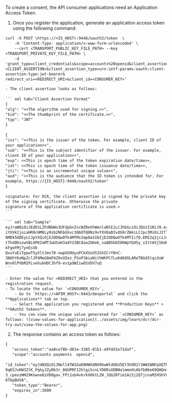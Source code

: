 To create a consent, the API consumer applications need an Application Access Token.

1. Once you register the application, generate an application access token using the following command: 
```
curl -X POST \https://<IS_HOST>:9446/oauth2/token  \
	-H 'Content-Type: application/x-www-form-urlencoded' \
	--cert <TRANSPORT_PUBLIC_KEY_FILE_PATH> --key <TRANSPORT_PRIVATE_KEY_FILE_PATH> \
	-d 'grant_type=client_credentials&scope=accounts%20openid&client_assertion=<CLIENT_ASSERTION>&client_assertion_type=urn:ietf:params:oauth:client-assertion-type:jwt-bearer&
redirect_uri=<REDIRECT_URI>&client_id=<CONSUMER_KEY>’
```

    - The client assertion looks as follows:

    ``` xml tab="Client Assertion Format"
    {
    "alg": "<<The algorithm used for signing.>>",
    "kid": "<<The thumbprint of the certificate.>>",
    "typ": "JWT"
    }
         
    {
    "iss": "<<This is the issuer of the token. For example, client ID of your application>>",
    "sub": "<<This is the subject identifier of the issuer. For example, client ID of your application>>",
    "exp": <<This is epoch time of the token expiration date/time>>,
    "iat": <<This is epoch time of the token issuance date/time>>,
    "jti": "<<This is an incremental unique value>>",
    "aud": "<<This is the audience that the ID token is intended for. For example, https://{IS_HOST}:9446/oauth2/token"
    }
         
    <signature: For DCR, the client assertion is signed by the private key of the signing certificate. Otherwise the private 
    signature of the application certificate is used.>
    ```
        
    ``` xml tab="Sample"
    eyJraWQiOiJEd01LZFdNbWo3UFdpbnZvcWZReVhWenlaNlEiLCJhbGciOiJQUzI1NiJ9.eyJzdWIiOiJIT1VrYVNieThEeWRuYmVJaEU3bHljYmtJSThhIiw
    iYXVkIjoiaHR0cHM6Ly9sb2NhbGhvc3Q6OTQ0Ni9vYXV0aDIvdG9rZW4iLCJpc3MiOiJIT1VrYVNieThEeWRuYmVJaEU3bHljYmtJSThhIiwiZXhwIjoxNjg
    0MDk5ODEyLCJpYXQiOjE2ODQwOTk4MTMsImp0aSI6IjE2ODQwOTk4MTIifQ.EMZ2q3jciJ4MmrsH93kH_VGacrt2izbLaCBchGWiyUltdWwj3GwDMKfhpeMH
    tThd0DszwV8LUPKZaMT3wUSoH3adY2IBC8aa2GKeb_vaQB5b0ZO6WpYQ45y_xIttAVj56d6oPli8wN4MlJoJsFPUlaxQohCLunN43BxSr-kFgeFMj7ynEsVb
    QvuYuEiTppwTSyXltJmv70-nwpGU9UyuPCkXUsU53ShICrY0nC-3NUhY6oNpZclJP4MwG8mP4ZOvUIez_PSoP3AiaNithWhPCfLuKd68OLAReTBGdItqidsW
    Wnn8lPVbM2FLvehukHDCJhf9-ev1pdWIiwDSVDV7uQ
    ``` 
        
    - Enter the value for <REDIRECT_URI> that you entered in the registration request.
    - To locate the value for `<CONSUMER_KEY>`,
        - Go to `https://<APIM_HOST>:9443/devportal` and click the **Applications** tab on top.
        - Select the application you registered and **Production Keys** > **OAuth2 Tokens**.
        - You can view the unique value generated for `<CONSUMER_KEY>` as follows: ![view-values-for-application](../assets/img/learn/dcr/dcr-try-out/view-the-values-for-app.png)

2. The response contains an access token as follows:
```
{
   "access_token":"aa8ce78b-d81e-3385-81b1-a9fdd1e71daf",
   "scope":"accounts payments  openid",
   "id_token":"eyJ4NXQiOiJNell4TW1Ga09HWXdNV0kwWldObU5EY3hOR1l3WW1NNFpUQTNNV0kyTkRBelpHUXpOR00wWkdSbE5qSmtPREZrWkRSaU9URmtNV0ZoTXpVMlpHVmxOZyIsImtpZCI6Ik16WXhNbUZrT0dZd01XSTBaV05tTkRjeE5HWXdZbU00WlRBM01XSTJOREF6WkdRek5HTTBaR1JsTmpKa09ERmtaRFJpT1RGa01XRmhNelUyWkdWbE5nX1JTMjU2IiwiYWxnIjoiUlMyNTYifQ.eyJhdF9oYXNoIjoiaHVBcS1GbzB0N2pFZmtiZ1A4TkJwdyIsImF1ZCI6WyJrYkxuSkpfdVFMMlllNjh1YUNSYlBJSk9SNFVhIiwiaHR0cDpcL1wvb3JnLndzbzIuYXBpbWd0XC9nYXRld2F5Il0sInN1YiI6ImFkbWluQHdzbzIuY29tQGNhcmJvbi5zdXBlciIsIm5iZiI6MTYwMTk5MzA5OCwiYXpwIjoia2JMbkpKX3VRTDJZZTY4dWFDUmJQSUpPUjRVYSIsImFtciI6WyJjbGllbnRfY3JlZGVudGlhbHMiXSwic2NvcGUiOlsiYW1fYXBwbGljYXRpb25fc2NvcGUiLCJvcGVuaWQiXSwiaXNzIjoiaHR0cHM6XC9cL2xvY2FsaG9zdDo4MjQzXC90b2tlbiIsImV4cCI6MTYwMTk5NjY5OCwiaWF0IjoxNjAxOTkzMDk4fQ.cGdQ-9qK5JvKW32lK_PqhyJZyRb3r_86UPRFI2hlgiScnLYD8RsXDBNalmmnHiAbfb06e69QHQnmEKa6pcSSFWor0OAuzisBb6C5V51E9vH0eCr4hIa_lBtmjvLmsSue7puRUaYcyptwiuUkwjLFb-3_cpeuzWH29Knwne6zVD8gav_FPi1ub4vkrkX8ktLZH_JQG20fim1Ai5j2Q7jcnaMIHShYnC9sLBP5usp3thFLdQEyH8KCHJK79yNKzaruUntkq9yqqO_MQvY7VevLlDEDPllniRVih0r4TICdGrgJ0Ibr4wh_xFksVhYqa2_6x71ed_K9SX3hG-6T6pBUVA",
   "token_type":"Bearer",
   "expires_in":3600
}
```


